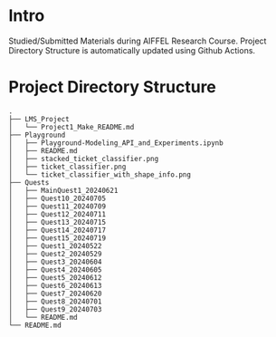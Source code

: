 # Intro
Studied/Submitted Materials during AIFFEL Research Course.
Project Directory Structure is automatically updated using Github Actions.
# Project Directory Structure
```plaintext
.
├── LMS_Project
│   └── Project1_Make_README.md
├── Playground
│   ├── Playground-Modeling_API_and_Experiments.ipynb
│   ├── README.md
│   ├── stacked_ticket_classifier.png
│   ├── ticket_classifier.png
│   └── ticket_classifier_with_shape_info.png
├── Quests
│   ├── MainQuest1_20240621
│   ├── Quest10_20240705
│   ├── Quest11_20240709
│   ├── Quest12_20240711
│   ├── Quest13_20240715
│   ├── Quest14_20240717
│   ├── Quest15_20240719
│   ├── Quest1_20240522
│   ├── Quest2_20240529
│   ├── Quest3_20240604
│   ├── Quest4_20240605
│   ├── Quest5_20240612
│   ├── Quest6_20240613
│   ├── Quest7_20240620
│   ├── Quest8_20240701
│   ├── Quest9_20240703
│   └── README.md
└── README.md
```
<!-- END OF DIRECTORY STRUCTURE -->

